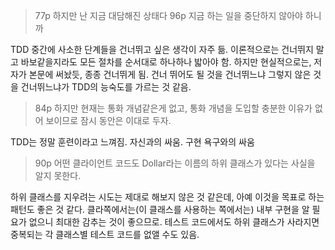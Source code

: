> 77p 하지만 난 지금 대담해진 상태다
> 96p 지금 하는 일을 중단하지 않아야 하니까

TDD 중간에 사소한 단계들을 건너뛰고 싶은 생각이 자주 듦. 이론적으로는 건너뛰지 말고 바보같을지라도 모든 절차를 순서대로 하나하나 밟아야 함. 하지만 현실적으로는, 저자가 본문에 써놨듯, 종종 건너뛰게 됨. 
건너 뛰어도 될 것을 건너뛰느냐 그렇지 않은 것을 건너뛰느냐가 TDD의 능숙도를 가르는 것 같음.

> 84p 하지만 현재는 통화 개념같은게 없고, 통화 개념을 도입할 충분한 이유가 없어 보이므로 잠시 동안은 이대로 두자.

TDD는 정말 훈련이라고 느껴짐. 자신과의 싸움. 구현 욕구와의 싸움

> 90p 어떤 클라이언트 코드도 Dollar라는 이름의 하위 클래스가 있다는 사실을 알지 못한다.

하위 클래스를 지우려는 시도는 제대로 해보지 않은 것 같은데, 아예 이것을 목표로 하는 패턴도 좋은 것 같다. 
클라쪽에서는(이 클래스를 사용하는 쪽에서는) 내부 구현을 알 필요가 없으니 최대한 감추는 것이 좋으므로.
테스트 코드에서도 하위 클래스가 사라지면 중복되는 각 클래스별 테스트 코드를 없앨 수도 있음.
